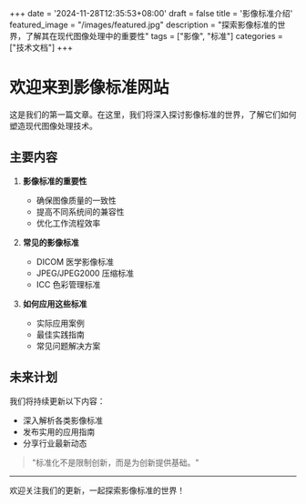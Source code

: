 +++
date = '2024-11-28T12:35:53+08:00'
draft = false
title = '影像标准介绍'
featured_image = "/images/featured.jpg"
description = "探索影像标准的世界，了解其在现代图像处理中的重要性"
tags = ["影像", "标准"]
categories = ["技术文档"]
+++

# 欢迎来到影像标准网站

这是我们的第一篇文章。在这里，我们将深入探讨影像标准的世界，了解它们如何塑造现代图像处理技术。

## 主要内容

1. **影像标准的重要性**
   - 确保图像质量的一致性
   - 提高不同系统间的兼容性
   - 优化工作流程效率

2. **常见的影像标准**
   - DICOM 医学影像标准
   - JPEG/JPEG2000 压缩标准
   - ICC 色彩管理标准

3. **如何应用这些标准**
   - 实际应用案例
   - 最佳实践指南
   - 常见问题解决方案

## 未来计划

我们将持续更新以下内容：

- 深入解析各类影像标准
- 发布实用的应用指南
- 分享行业最新动态

> "标准化不是限制创新，而是为创新提供基础。"

---

欢迎关注我们的更新，一起探索影像标准的世界！
